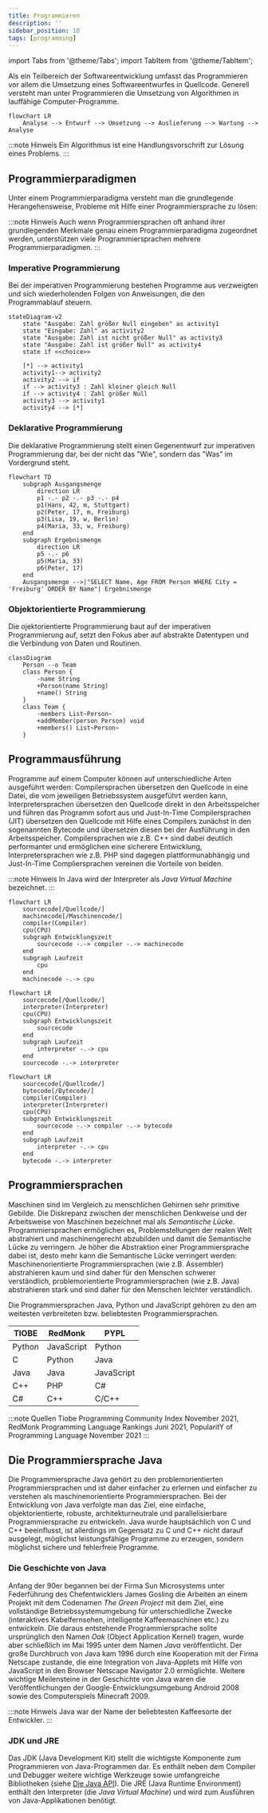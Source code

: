 ```yaml
---
title: Programmieren
description: ''
sidebar_position: 10
tags: [programming]
---
```


import Tabs from '@theme/Tabs';
import TabItem from '@theme/TabItem';

Als ein Teilbereich der Softwareentwicklung umfasst das Programmieren vor allem die Umsetzung eines Softwareentwurfes in Quellcode. Generell versteht man unter Programmieren die Umsetzung von Algorithmen in lauffähige Computer-Programme.

```mermaid
flowchart LR
    Analyse --> Entwurf --> Umsetzung --> Auslieferung --> Wartung --> Analyse
```

:::note Hinweis
Ein Algorithmus ist eine Handlungsvorschrift zur Lösung eines Problems.
:::

## Programmierparadigmen
Unter einem Programmierparadigma versteht man die grundlegende Herangehensweise, Probleme mit Hilfe einer Programmiersprache zu lösen:

:::note Hinweis
Auch wenn Programmiersprachen oft anhand ihrer grundlegenden Merkmale genau einem Programmierparadigma zugeordnet werden, unterstützen viele Programmiersprachen mehrere Programmierparadigmen.
:::

### Imperative Programmierung
Bei der imperativen Programmierung bestehen Programme aus verzweigten und sich wiederholenden Folgen von Anweisungen, die den Programmablauf steuern.

```mermaid
stateDiagram-v2
    state "Ausgabe: Zahl größer Null eingeben" as activity1
    state "Eingabe: Zahl" as activity2
    state "Ausgabe: Zahl ist nicht größer Null" as activity3
    state "Ausgabe: Zahl ist größer Null" as activity4
    state if <<choice>>
        
    [*] --> activity1
    activity1--> activity2
    activity2 --> if
    if --> activity3 : Zahl kleiner gleich Null
    if --> activity4 : Zahl größer Null     
    activity3 --> activity1
    activity4 --> [*]
```

### Deklarative Programmierung
Die deklarative Programmierung stellt einen Gegenentwurf zur imperativen Programmierung dar, bei der nicht das "Wie", sondern das "Was" im Vordergrund steht.

```mermaid
flowchart TD
    subgraph Ausgangsmenge
        direction LR
        p1 -.- p2 -.- p3 -.- p4
        p1(Hans, 42, m, Stuttgart)
        p2(Peter, 17, m, Freiburg)
        p3(Lisa, 19, w, Berlin)
        p4(Maria, 33, w, Freiburg)
    end
    subgraph Ergebnismenge
        direction LR
        p5 -.- p6
        p5(Maria, 33)
        p6(Peter, 17)
    end
    Ausgangsmenge -->|"SELECT Name, Age FROM Person WHERE City = 'Freiburg' ORDER BY Name"| Ergebnismenge
```

### Objektorientierte Programmierung
Die ojektorientierte Programmierung baut auf der imperativen Programmierung auf, setzt den Fokus aber auf abstrakte Datentypen und die Verbindung von Daten und Routinen.

```mermaid
classDiagram
    Person --o Team
    class Person {
        -name String
        +Person(name String)
        +name() String       
    }
    class Team {
        -members List~Person~
        +addMember(person Person) void
        +members() List~Person~
    }
```

## Programmausführung
Programme auf einem Computer können auf unterschiedliche Arten ausgeführt werden: Compilersprachen übersetzen den Quellcode in eine Datei, die vom jeweiligen Betriebssystem ausgeführt werden kann, Interpretersprachen übersetzen den Quellcode direkt in den Arbeitsspeicher und führen das Programm sofort aus und Just-In-Time Compilersprachen (JIT)  übersetzen den Quellcode mit Hilfe eines Compilers zunächst in den sogenannten Bytecode und übersetzen diesen bei der Ausführung in den Arbeitsspeicher. Compilersprachen wie z.B. C++ sind dabei deutlich performanter und ermöglichen eine sicherere Entwicklung, Interpretersprachen wie z.B. PHP sind dagegen plattformunabhängig und Just-In-Time Compliersprachen vereinen die Vorteile von beiden.

:::note Hinweis
In Java wird der Interpreter als _Java Virtual Machine_ bezeichnet.
:::

<Tabs>
  <TabItem value="compiler" label="Compilersprachen" default>

  ```mermaid
  flowchart LR
      sourcecode[/Quellcode/]
      machinecode[/Maschinencode/]
      compiler(Compiler)
      cpu(CPU)
      subgraph Entwicklungszeit
          sourcecode -.-> compiler -.-> machinecode
      end
      subgraph Laufzeit
          cpu
      end
      machinecode -.-> cpu
  ```

  </TabItem>
  <TabItem value="interpreter" label="Interpretersprachen" default>

  ```mermaid
  flowchart LR
      sourcecode[/Quellcode/]
      interpreter(Interpreter)
      cpu(CPU)
      subgraph Entwicklungszeit
          sourcecode
      end
      subgraph Laufzeit
          interpreter -.-> cpu
      end
      sourcecode -.-> interpreter
  ```

  </TabItem>
  <TabItem value="jit" label="Just-In-Time Compilersprachen" default>

  ```mermaid
  flowchart LR
      sourcecode[/Quellcode/]
      bytecode[/Bytecode/]
      compiler(Compiler)
      interpreter(Interpreter)
      cpu(CPU)
      subgraph Entwicklungszeit
          sourcecode -.-> compiler -.-> bytecode
      end
      subgraph Laufzeit
          interpreter -.-> cpu
      end
      bytecode -.-> interpreter
  ```

  </TabItem>
</Tabs>

## Programmiersprachen
Maschinen sind im Vergleich zu menschlichen Gehirnen sehr primitive Gebilde. Die Diskrepanz zwischen der menschlichen Denkweise und der Arbeitsweise von Maschinen bezeichnet mal als _Semantische Lücke_. Programmiersprachen ermöglichen es, Problemstellungen der 
realen Welt abstrahiert und maschinengerecht abzubilden und damit die Semantische Lücke zu verringern. Je höher die Abstraktion einer Programmiersprache dabei ist, desto mehr kann die Semantische Lücke verringert werden: Maschinenorientierte Programmiersprachen
(wie z.B. Assembler) abstrahieren kaum und sind daher für den Menschen schwerer verständlich, problemorientierte Programmiersprachen (wie z.B. Java) abstrahieren stark und sind daher für den Menschen leichter verständlich.

Die Programmiersprachen Java, Python und JavaScript gehören zu den am weitesten verbreiteten bzw. beliebtesten Programmiersprachen.

| TIOBE  | RedMonk    | PYPL       |
| ------ | ---------- | ---------- |
| Python | JavaScript | Python     |
| C      | Python     | Java       |
| Java   | Java       | JavaScript |
| C++    | PHP        | C#         |
| C#     | C++        | C/C++      |

:::note Quellen
Tiobe Programming Community Index November 2021, RedMonk Programming Language Rankings Juni 2021, PopularitY of Programming Language November 2021
:::

## Die Programmiersprache Java
Die Programmiersprache Java gehört zu den problemorientierten Programmiersprachen und ist daher einfacher zu erlernen und einfacher zu verstehen als maschinenorientierte Programmiersprachen. Bei der Entwicklung von Java verfolgte man das Ziel, eine einfache, 
objektorientierte, robuste, architekturneutrale und parallelisierbare Programmiersprache zu entwickeln. Java wurde hauptsächlich von C und C++ beeinflusst, ist allerdings im Gegensatz zu C und C++ nicht darauf ausgelegt, möglichst leistungsfähige Programme zu 
erzeugen, sondern möglichst sichere und fehlerfreie Programme.

### Die Geschichte von Java
Anfang der 90er begannen bei der Firma Sun Microsystems unter Federführung des Chefentwicklers James Gosling die Arbeiten an einem Projekt mit dem Codenamen _The Green Project_ mit dem Ziel, eine vollständige Betriebssystemumgebung für unterschiedliche Zwecke 
(interaktives Kabelfernsehen, intelligente Kaffeemaschinen etc.) zu entwickeln. Die daraus entstehende Programmiersprache sollte ursprünglich den Namen _Oak_ (Object Application Kernel) tragen, wurde aber schließlich im Mai 1995 unter dem Namen _Java_ 
veröffentlicht. Der große Durchbruch von Java kam 1996 durch eine Kooperation mit der Firma Netscape zustande, die eine Integration von Java-Applets mit Hilfe von JavaScript in den Browser Netscape Navigator 2.0 ermöglichte. Weitere wichtige Meilensteine in der
Geschichte von Java waren die Veröffentlichungen der Google-Entwicklungsumgebung Android 2008 sowie des Computerspiels Minecraft 2009.

:::note Hinweis
Java war der Name der beliebtesten Kaffeesorte der Entwickler.
:::

### JDK und JRE
Das JDK (Java Development Kit) stellt die wichtigste Komponente zum Programmieren von Java-Programmen dar. Es enthält neben dem Compiler und Debugger weitere wichtige Werkzeuge sowie umfangreiche Bibliotheken (siehe [Die Java API](java-api/java-api.md)). Die 
JRE (Java Runtime Environment) enthält den Interpreter (die _Java Virtual Machine_) und wird zum Ausführen von Java-Applikationen benötigt.

